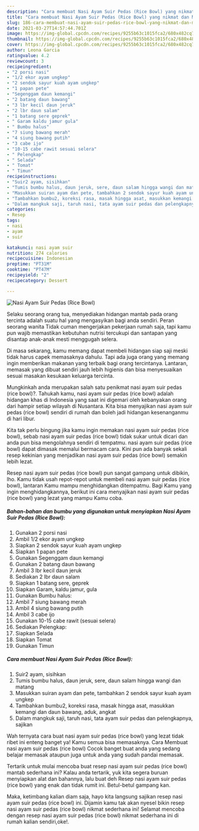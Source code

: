```yaml
---
description: "Cara membuat Nasi Ayam Suir Pedas (Rice Bowl) yang nikmat dan Mudah Dibuat"
title: "Cara membuat Nasi Ayam Suir Pedas (Rice Bowl) yang nikmat dan Mudah Dibuat"
slug: 186-cara-membuat-nasi-ayam-suir-pedas-rice-bowl-yang-nikmat-dan-mudah-dibuat
date: 2021-03-27T14:57:44.701Z
image: https://img-global.cpcdn.com/recipes/9255b63c1015fca2/680x482cq70/nasi-ayam-suir-pedas-rice-bowl-foto-resep-utama.jpg
thumbnail: https://img-global.cpcdn.com/recipes/9255b63c1015fca2/680x482cq70/nasi-ayam-suir-pedas-rice-bowl-foto-resep-utama.jpg
cover: https://img-global.cpcdn.com/recipes/9255b63c1015fca2/680x482cq70/nasi-ayam-suir-pedas-rice-bowl-foto-resep-utama.jpg
author: Leona Garcia
ratingvalue: 4.2
reviewcount: 3
recipeingredient:
- "2 porsi nasi"
- "1/2 ekor ayam ungkep"
- "2 sendok sayur kuah ayam ungkep"
- "1 papan pete"
- "Segenggam daun kemangi"
- "2 batang daun bawang"
- "3 lbr kecil daun jeruk"
- "2 lbr daun salam"
- "1 batang sere geprek"
- " Garam kaldu jamur gula"
- " Bumbu halus"
- "7 siung bawang merah"
- "4 siung bawang putih"
- "3 cabe ijo"
- "10-15 cabe rawit sesuai selera"
- " Pelengkap"
- " Selada"
- " Tomat"
- " Timun"
recipeinstructions:
- "Suir2 ayam, sisihkan"
- "Tumis bumbu halus, daun jeruk, sere, daun salam hingga wangi dan matang"
- "Masukkan suiran ayam dan pete, tambahkan 2 sendok sayur kuah ayam ungkep"
- "Tambahkan bumbu2, koreksi rasa, masak hingga asat, masukkan kemangi dan daun bawang, aduk, angkat"
- "Dalam mangkuk saji, taruh nasi, tata ayam suir pedas dan pelengkapnya, sajikan"
categories:
- Resep
tags:
- nasi
- ayam
- suir

katakunci: nasi ayam suir 
nutrition: 274 calories
recipecuisine: Indonesian
preptime: "PT31M"
cooktime: "PT47M"
recipeyield: "2"
recipecategory: Dessert

---
```



![Nasi Ayam Suir Pedas (Rice Bowl)](https://img-global.cpcdn.com/recipes/9255b63c1015fca2/680x482cq70/nasi-ayam-suir-pedas-rice-bowl-foto-resep-utama.jpg)

Selaku seorang orang tua, menyediakan hidangan mantab pada orang tercinta adalah suatu hal yang mengasyikan bagi anda sendiri. Peran seorang  wanita Tidak cuman mengerjakan pekerjaan rumah saja, tapi kamu pun wajib memastikan kebutuhan nutrisi tercukupi dan santapan yang disantap anak-anak mesti menggugah selera.

Di masa  sekarang, kamu memang dapat membeli hidangan siap saji meski tidak harus capek memasaknya dahulu. Tapi ada juga orang yang memang ingin memberikan makanan yang terbaik bagi orang tercintanya. Lantaran, memasak yang dibuat sendiri jauh lebih higienis dan bisa menyesuaikan sesuai masakan kesukaan keluarga tercinta. 



Mungkinkah anda merupakan salah satu penikmat nasi ayam suir pedas (rice bowl)?. Tahukah kamu, nasi ayam suir pedas (rice bowl) adalah hidangan khas di Indonesia yang saat ini digemari oleh kebanyakan orang dari hampir setiap wilayah di Nusantara. Kita bisa menyajikan nasi ayam suir pedas (rice bowl) sendiri di rumah dan boleh jadi hidangan kesenanganmu di hari libur.

Kita tak perlu bingung jika kamu ingin memakan nasi ayam suir pedas (rice bowl), sebab nasi ayam suir pedas (rice bowl) tidak sukar untuk dicari dan anda pun bisa mengolahnya sendiri di tempatmu. nasi ayam suir pedas (rice bowl) dapat dimasak memalui bermacam cara. Kini pun ada banyak sekali resep kekinian yang menjadikan nasi ayam suir pedas (rice bowl) semakin lebih lezat.

Resep nasi ayam suir pedas (rice bowl) pun sangat gampang untuk dibikin, lho. Kamu tidak usah repot-repot untuk membeli nasi ayam suir pedas (rice bowl), lantaran Kamu mampu menghidangkan ditempatmu. Bagi Kamu yang ingin menghidangkannya, berikut ini cara menyajikan nasi ayam suir pedas (rice bowl) yang lezat yang mampu Kamu coba.

<!--inarticleads1-->

##### Bahan-bahan dan bumbu yang digunakan untuk menyiapkan Nasi Ayam Suir Pedas (Rice Bowl):

1. Gunakan 2 porsi nasi
1. Ambil 1/2 ekor ayam ungkep
1. Siapkan 2 sendok sayur kuah ayam ungkep
1. Siapkan 1 papan pete
1. Gunakan Segenggam daun kemangi
1. Gunakan 2 batang daun bawang
1. Ambil 3 lbr kecil daun jeruk
1. Sediakan 2 lbr daun salam
1. Siapkan 1 batang sere, geprek
1. Siapkan  Garam, kaldu jamur, gula
1. Gunakan  Bumbu halus:
1. Ambil 7 siung bawang merah
1. Ambil 4 siung bawang putih
1. Ambil 3 cabe ijo
1. Gunakan 10-15 cabe rawit (sesuai selera)
1. Sediakan  Pelengkap:
1. Siapkan  Selada
1. Siapkan  Tomat
1. Gunakan  Timun




<!--inarticleads2-->

##### Cara membuat Nasi Ayam Suir Pedas (Rice Bowl):

1. Suir2 ayam, sisihkan
1. Tumis bumbu halus, daun jeruk, sere, daun salam hingga wangi dan matang
1. Masukkan suiran ayam dan pete, tambahkan 2 sendok sayur kuah ayam ungkep
1. Tambahkan bumbu2, koreksi rasa, masak hingga asat, masukkan kemangi dan daun bawang, aduk, angkat
1. Dalam mangkuk saji, taruh nasi, tata ayam suir pedas dan pelengkapnya, sajikan




Wah ternyata cara buat nasi ayam suir pedas (rice bowl) yang lezat tidak ribet ini enteng banget ya! Kamu semua bisa memasaknya. Cara Membuat nasi ayam suir pedas (rice bowl) Cocok banget buat anda yang sedang belajar memasak ataupun juga untuk anda yang sudah pandai memasak.

Tertarik untuk mulai mencoba buat resep nasi ayam suir pedas (rice bowl) mantab sederhana ini? Kalau anda tertarik, yuk kita segera buruan menyiapkan alat dan bahannya, lalu buat deh Resep nasi ayam suir pedas (rice bowl) yang enak dan tidak rumit ini. Betul-betul gampang kan. 

Maka, ketimbang kalian diam saja, hayo kita langsung sajikan resep nasi ayam suir pedas (rice bowl) ini. Dijamin kamu tak akan nyesel bikin resep nasi ayam suir pedas (rice bowl) nikmat sederhana ini! Selamat mencoba dengan resep nasi ayam suir pedas (rice bowl) nikmat sederhana ini di rumah kalian sendiri,oke!.

